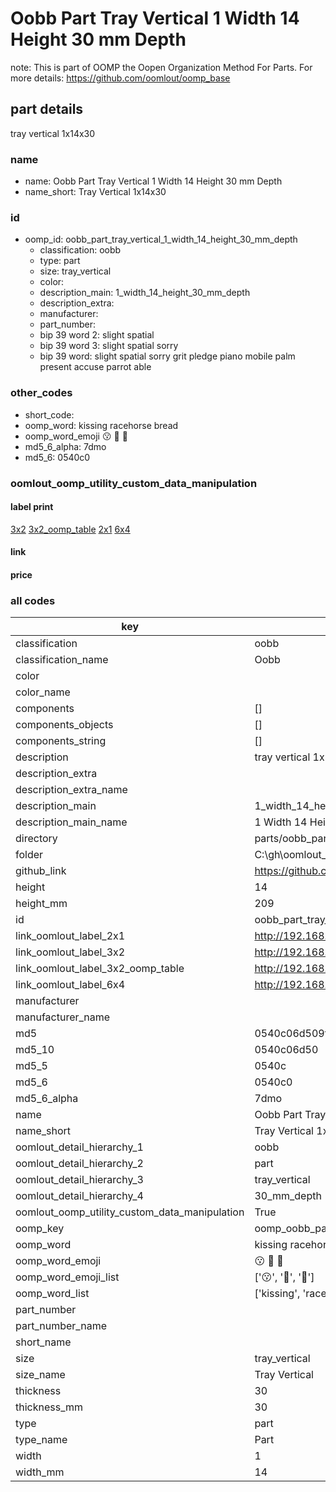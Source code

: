 # Oobb Part Tray Vertical 1 Width 14 Height 30 mm Depth  

note: This is part of OOMP the Oopen Organization Method For Parts. For more details: https://github.com/oomlout/oomp_base

##  part details
  



tray vertical 1x14x30



### name
* name: Oobb Part Tray Vertical 1 Width 14 Height 30 mm Depth
* name_short: Tray Vertical 1x14x30 
### id
* oomp_id: oobb_part_tray_vertical_1_width_14_height_30_mm_depth
  * classification: oobb
  * type: part
  * size: tray_vertical
  * color: 
  * description_main: 1_width_14_height_30_mm_depth
  * description_extra: 
  * manufacturer: 
  * part_number: 
  * bip 39 word 2: slight spatial
  * bip 39 word 3: slight spatial sorry
  * bip 39 word: slight spatial sorry grit pledge piano mobile palm present accuse parrot able

### other_codes
* short_code: 
* oomp_word: kissing racehorse bread
* oomp_word_emoji :kissing: :racehorse: :bread:
* md5_6_alpha: 7dmo
* md5_6: 0540c0






### oomlout_oomp_utility_custom_data_manipulation
#### label print
[3x2](http://192.168.1.245:1112/?label=oomp%207dmo)
[3x2_oomp_table](http://192.168.1.108:1112/?label=oomp%207dmo)
[2x1](http://192.168.1.242:1112/?label=oomp%207dmo)
[6x4](http://192.168.1.55:1112/?label=oomp%207dmo)    

#### link

                              

#### price







### all codes 
| key | value |  
| --- | --- |  
| classification | oobb |  
| classification_name | Oobb |  
| color |  |  
| color_name |  |  
| components | [] |  
| components_objects | [] |  
| components_string | [] |  
| description | tray vertical 1x14x30 |  
| description_extra |  |  
| description_extra_name |  |  
| description_main | 1_width_14_height_30_mm_depth |  
| description_main_name | 1 Width 14 Height 30 mm Depth |  
| directory | parts/oobb_part_tray_vertical_1_width_14_height_30_mm_depth |  
| folder | C:\gh\oomlout_oobb_version_4_generated_parts\parts\oobb_part_tray_vertical_1_width_14_height_30_mm_depth |  
| github_link | https://github.com/oomlout/oomlout_oomp_part_src/tree/main/parts/oobb_part_tray_vertical_1_width_14_height_30_mm_depth |  
| height | 14 |  
| height_mm | 209 |  
| id | oobb_part_tray_vertical_1_width_14_height_30_mm_depth |  
| link_oomlout_label_2x1 | http://192.168.1.242:1112/?label=oomp%207dmo |  
| link_oomlout_label_3x2 | http://192.168.1.245:1112/?label=oomp%207dmo |  
| link_oomlout_label_3x2_oomp_table | http://192.168.1.108:1112/?label=oomp%207dmo |  
| link_oomlout_label_6x4 | http://192.168.1.55:1112/?label=oomp%207dmo |  
| manufacturer |  |  
| manufacturer_name |  |  
| md5 | 0540c06d509f51ce9053466b9ef4265d |  
| md5_10 | 0540c06d50 |  
| md5_5 | 0540c |  
| md5_6 | 0540c0 |  
| md5_6_alpha | 7dmo |  
| name | Oobb Part Tray Vertical 1 Width 14 Height 30 mm Depth |  
| name_short | Tray Vertical 1x14x30  |  
| oomlout_detail_hierarchy_1 | oobb |  
| oomlout_detail_hierarchy_2 | part |  
| oomlout_detail_hierarchy_3 | tray_vertical |  
| oomlout_detail_hierarchy_4 | 30_mm_depth |  
| oomlout_oomp_utility_custom_data_manipulation | True |  
| oomp_key | oomp_oobb_part_tray_vertical_1_width_14_height_30_mm_depth |  
| oomp_word | kissing racehorse bread |  
| oomp_word_emoji | :kissing: :racehorse: :bread: |  
| oomp_word_emoji_list | [':kissing:', ':racehorse:', ':bread:'] |  
| oomp_word_list | ['kissing', 'racehorse', 'bread'] |  
| part_number |  |  
| part_number_name |  |  
| short_name |  |  
| size | tray_vertical |  
| size_name | Tray Vertical |  
| thickness | 30 |  
| thickness_mm | 30 |  
| type | part |  
| type_name | Part |  
| width | 1 |  
| width_mm | 14 |  
